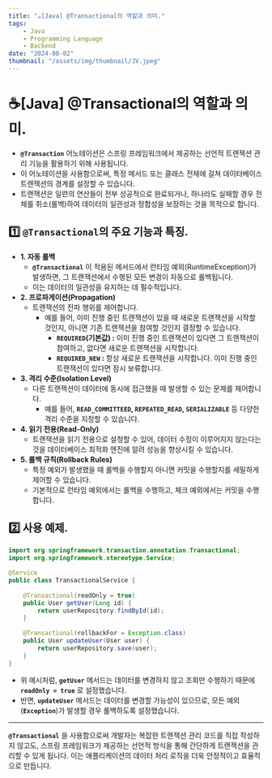 ```yaml
---
title: "☕️[Java] @Transactional의 역할과 의미."
tags:
    - Java
    - Programming Language
    - Backend
date: "2024-08-02"
thumbnail: "/assets/img/thumbnail/JV.jpeg"
---
```


# ☕️[Java] @Transactional의 역할과 의미.

- **`@Transaction`** 어노테이션은 스프링 프레임워크에서 제공하는 선언적 트랜젝션 관리 기능을 활용하기 위해 사용됩니다.
- 이 어노테이션을 사용함으로써, 특정 메서드 또는 클래스 전체에 걸쳐 데이터베이스 트랜잭션의 경계를 설정할 수 있습니다.
- 트랜잭션은 일련의 연산들이 전부 성공적으로 완료되거나, 하나라도 실패할 경우 전체를 취소(롤백)하여 데이터의 일관성과 정합성을 보장하는 것을 목적으로 합니다.

## 1️⃣ `@Transactional`의 주요 기능과 특징.

- **1. 자동 롤백**
    - **`@Transactional`** 이 적용된 메서드에서 런타임 예외(RuntimeException)가 발생하면, 그 트랜잭션에서 수행된 모든 변경이 자동으로 롤백됩니다.
    - 이는 데이터의 일관성을 유지하는 데 필수적입니다.
- **2. 프로파게이션(Propagation)**
    - 트랜잭션의 전파 행위를 제어합니다.
        - 예를 들어, 이미 진행 중인 트랜잭션이 있을 때 새로운 트랜잭션을 시작할 것인지, 아니면 기존 트랜잭션을 참여할 것인지 결정할 수 있습니다.
            - **`REQUIRED`(기본값) :** 이미 진행 중인 트랜잭션이 있다면 그 트랜잭션이 참여하고, 없다면 새로운 트랜잭션을 시작합니다.
            - **`REQUIRED_NEW` :** 항상 새로운 트랜잭션을 시작합니다. 이미 진행 중인 트랜잭션이 있다면 잠시 보류합니다.
- **3. 격리 수준(Isolation Level)**
    - 다른 트랜잭션이 데이터에 동시에 접근했을 때 발생할 수 있는 문제를 제어합니다.
        - 예를 들어, **`READ_COMMITTEED`, `REPEATED_READ`, `SERIALIZABLE`** 등 다양한 격리 수준을 지정할 수 있습니다.
- **4. 읽기 전용(Read-Only)**
    - 트랜잭션을 읽기 전용으로 설정할 수 있어, 데이터 수정이 이루어지지 않는다는 것을 데이터베이스 최적화 엔진에 알려 성능을 향상시킬 수 있습니다.
- **5. 롤백 규칙(Rollback Rules)**
    - 특정 예외가 발생했을 때 롤백을 수행할지 아니면 커밋을 수행할지를 세밀하게 제어할 수 있습니다.
    - 기본적으로 런타임 예외에서는 롤백을 수행하고, 체크 예외에서는 커밋을 수행합니다.

## 2️⃣ 사용 예제.
```java
import org.springframework.transaction.annotation.Transactional;
import org.springframework.stereotype.Service;

@Service
public class TransactionalService {
    
    @Transactional(readOnly = true)
    public User getUser(Long id) {
        return userRepository.findById(id);
    }
    
    @Transactional(rollbackFor = Exception.class)
    public User updateUser(User user) {
        return userRepository.save(user);
    }
}
```
- 위 예시처럼, **`getUser`** 메서드는 데이터를 변경하지 않고 조회만 수행하기 때문에 **`readOnly = true`** 로 설정했습니다.
- 반면, **`updateUser`** 메서드는 데이터를 변경할 가능성이 있으므로, 모든 예외(**`Exception`**)가 발생할 경우 롤백하도록 설정했습니다.

---

**`@Transactional`** 을 사용함으로써 개발자는 복잡한 트랜잭션 관리 코드를 직접 작성하지 않고도, 스프링 프레임워크가 제공하는 선언적 방식을 통해 간단하게 트랜잭션을 관리할 수 있게 됩니다.
이는 애플리케이션의 데이터 처리 로직을 더욱 안정적이고 효율적으로 만듭니다.
